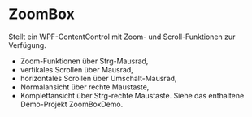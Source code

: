 # ZoomBox
Stellt ein WPF-ContentControl mit Zoom- und Scroll-Funktionen zur Verfügung.
 - Zoom-Funktionen über Strg-Mausrad,
 - vertikales Scrollen über Mausrad,
 - horizontales Scrollen über Umschalt-Mausrad,
 - Normalansicht über rechte Maustaste,
 - Komplettansicht über Strg-rechte Maustaste.
Siehe das enthaltene Demo-Projekt ZoomBoxDemo.

